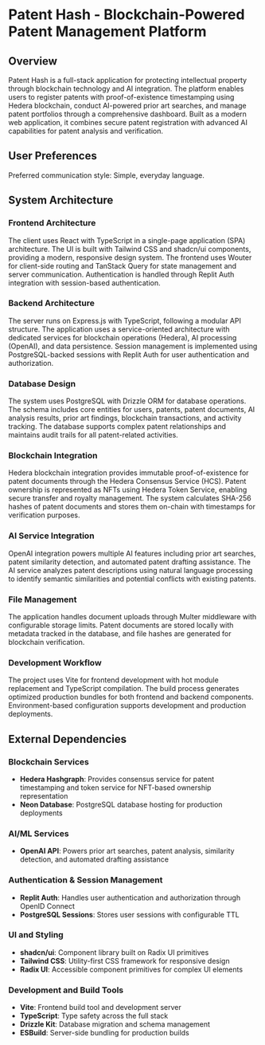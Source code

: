 # Patent Hash - Blockchain-Powered Patent Management Platform

## Overview

Patent Hash is a full-stack application for protecting intellectual property through blockchain technology and AI integration. The platform enables users to register patents with proof-of-existence timestamping using Hedera blockchain, conduct AI-powered prior art searches, and manage patent portfolios through a comprehensive dashboard. Built as a modern web application, it combines secure patent registration with advanced AI capabilities for patent analysis and verification.

## User Preferences

Preferred communication style: Simple, everyday language.

## System Architecture

### Frontend Architecture
The client uses React with TypeScript in a single-page application (SPA) architecture. The UI is built with Tailwind CSS and shadcn/ui components, providing a modern, responsive design system. The frontend uses Wouter for client-side routing and TanStack Query for state management and server communication. Authentication is handled through Replit Auth integration with session-based authentication.

### Backend Architecture
The server runs on Express.js with TypeScript, following a modular API structure. The application uses a service-oriented architecture with dedicated services for blockchain operations (Hedera), AI processing (OpenAI), and data persistence. Session management is implemented using PostgreSQL-backed sessions with Replit Auth for user authentication and authorization.

### Database Design
The system uses PostgreSQL with Drizzle ORM for database operations. The schema includes core entities for users, patents, patent documents, AI analysis results, prior art findings, blockchain transactions, and activity tracking. The database supports complex patent relationships and maintains audit trails for all patent-related activities.

### Blockchain Integration
Hedera blockchain integration provides immutable proof-of-existence for patent documents through the Hedera Consensus Service (HCS). Patent ownership is represented as NFTs using Hedera Token Service, enabling secure transfer and royalty management. The system calculates SHA-256 hashes of patent documents and stores them on-chain with timestamps for verification purposes.

### AI Service Integration
OpenAI integration powers multiple AI features including prior art searches, patent similarity detection, and automated patent drafting assistance. The AI service analyzes patent descriptions using natural language processing to identify semantic similarities and potential conflicts with existing patents.

### File Management
The application handles document uploads through Multer middleware with configurable storage limits. Patent documents are stored locally with metadata tracked in the database, and file hashes are generated for blockchain verification.

### Development Workflow
The project uses Vite for frontend development with hot module replacement and TypeScript compilation. The build process generates optimized production bundles for both frontend and backend components. Environment-based configuration supports development and production deployments.

## External Dependencies

### Blockchain Services
- **Hedera Hashgraph**: Provides consensus service for patent timestamping and token service for NFT-based ownership representation
- **Neon Database**: PostgreSQL database hosting for production deployments

### AI/ML Services
- **OpenAI API**: Powers prior art searches, patent analysis, similarity detection, and automated drafting assistance

### Authentication & Session Management
- **Replit Auth**: Handles user authentication and authorization through OpenID Connect
- **PostgreSQL Sessions**: Stores user sessions with configurable TTL

### UI and Styling
- **shadcn/ui**: Component library built on Radix UI primitives
- **Tailwind CSS**: Utility-first CSS framework for responsive design
- **Radix UI**: Accessible component primitives for complex UI elements

### Development and Build Tools
- **Vite**: Frontend build tool and development server
- **TypeScript**: Type safety across the full stack
- **Drizzle Kit**: Database migration and schema management
- **ESBuild**: Server-side bundling for production builds